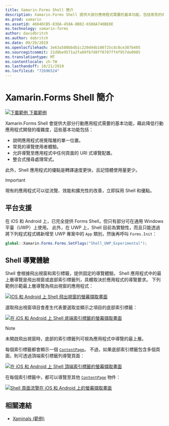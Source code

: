 ```yaml
---
title: Xamarin.Forms Shell 簡介
description: Xamarin.Forms Shell 提供大部分應用程式需要的基本功能，包括常見的導覽使用者體驗、URI 式導覽配置，以及整合式搜尋處理常式。
ms.prod: xamarin
ms.assetid: 4604DCB5-83DA-458A-8B02-6508A740BE0E
ms.technology: xamarin-forms
author: davidbritch
ms.author: dabritch
ms.date: 09/20/2019
ms.openlocfilehash: 3e63a580bbdb1c220d44b100725cdc8ce387b405
ms.sourcegitcommit: 21d8be9571a2fa89fb7d8ff0787ff4f957de0985
ms.translationtype: MT
ms.contentlocale: zh-TW
ms.lasthandoff: 10/21/2019
ms.locfileid: "72696524"
---
```

# <a name="xamarinforms-shell-introduction"></a>Xamarin.Forms Shell 簡介

[![下載範例](~/media/shared/download.png) 下載範例](https://docs.microsoft.com/samples/xamarin/xamarin-forms-samples/userinterface-xaminals/)

Xamarin.Forms Shell 會提供大部分行動應用程式需要的基本功能，藉此降低行動應用程式開發的複雜度，這些基本功能包括：

- 說明應用程式視覺階層的單一位置。
- 常見的導覽使用者體驗。
- 允許導覽至應用程式中任何頁面的 URI 式導覽配置。
- 整合式搜尋處理常式。

此外，Shell 應用程式的優點是轉譯速度更快，且記憶體使用量更少。

> [!IMPORTANT]
> 現有的應用程式可以從流覽、效能和擴充性的改善，立即採用 Shell 和優點。

## <a name="platform-support"></a>平台支援

在 iOS 和 Android 上，已完全提供 Forms Shell，但只有部分可在通用 Windows 平臺（UWP）上使用。 此外，在 UWP 上，Shell 目前為實驗性，而且只能透過將下列程式程式碼新增至 UWP 專案中的 `App` 類別，然後再呼叫 `Forms.Init`：

```csharp
global::Xamarin.Forms.Forms.SetFlags("Shell_UWP_Experimental");
```

## <a name="shell-navigation-experience"></a>Shell 導覽體驗

Shell 會根據飛出視窗和索引標籤，提供固定的導覽體驗。 Shell 應用程式中的最上層導覽是飛出視窗或底部索引標籤列，具體取決於應用程式的導覽要求。 下列範例示範最上層導覽為飛出視窗的應用程式：

[![IOS 和 Android 上 Shell 飛出視窗的螢幕擷取畫面](introduction-images/flyout.png "Shell 飛出視窗")](introduction-images/flyout-large.png#lightbox "Shell 飛出視窗")

選取飛出視窗項目會產生代表要選取並顯示之項目的底部索引標籤：

[![在 iOS 和 Android 上 Shell 底端索引標籤的螢幕擷取畫面](introduction-images/monkeys.png "Shell 底端索引標籤")](introduction-images/monkeys-large.png#lightbox "Shell 底端索引標籤")

> [!NOTE]
> 未開啟飛出視窗時，底部的索引標籤列可視為應用程式中導覽的最上層。

每個索引標籤都會顯示一個 [`ContentPage`](xref:Xamarin.Forms.ContentPage)。 不過，如果底部索引標籤包含多個頁面，則可透過頂端索引標籤列導覽頁面：

[![在 iOS 和 Android 上 Shell 頂端索引標籤的螢幕擷取畫面](introduction-images/cats.png "Shell 頂端索引標籤")](introduction-images/cats-large.png#lightbox "Shell 頂端索引標籤")

在每個索引標籤中，都可以導覽至其他 [`ContentPage`](xref:Xamarin.Forms.ContentPage) 物件：

[![Shell 頁面流覽在 iOS 和 Android 上的螢幕擷取畫面](introduction-images/cat-details.png "Shell 應用程式導覽")](introduction-images/cat-details-large.png#lightbox "Shell 應用程式導覽")

## <a name="related-links"></a>相關連結

- [Xaminals (範例)](https://docs.microsoft.com/samples/xamarin/xamarin-forms-samples/userinterface-xaminals/)
